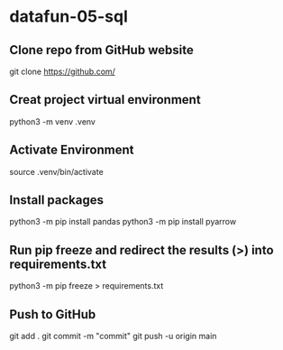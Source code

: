 # datafun-05-sql

## Clone repo from GitHub website
git clone https://github.com/

## Creat project virtual environment
python3 -m venv .venv

## Activate Environment
source .venv/bin/activate

## Install packages
python3 -m pip install pandas
python3 -m pip install pyarrow

## Run pip freeze and redirect the results (>) into requirements.txt
python3 -m pip freeze > requirements.txt

## Push to GitHub
git add .
git commit -m "commit"
git push -u origin main
